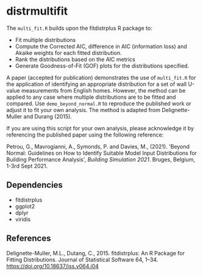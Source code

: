 # distrmultifit

The ```multi_fit.R``` builds upon the fitdistrplus R package to:

- Fit multiple distributions
- Compute the Corrected AIC, difference in AIC (information loss)  and Akaike weights for each fitted distribution.
- Rank the distributions based on the AIC metrics
- Generate Goodness-of-Fit (GOF) plots for the distributions specified.

A paper (accepted for publication) demonstrates the use of ```multi_fit.R``` for the application of identifying an appropriate distribution for a set of wall U-value measurements from English homes. However, the method can be applied to any case where multiple distributions are to be fitted and compared.  Use ```demo_beyond_normal.R``` to reproduce the published work or adjust it to fit your own analysis. The method is adapted from Delignette-Muller and Durang (2015).

If you are using this script for your own analysis, please acknowledge it by referencing the published paper using the following reference:

Petrou, G., Mavrogianni, A., Symonds, P. and Davies, M., (2021). 'Beyond Normal: Guidelines on How to Identify Suitable Model Input Distributions for Building Performance Analysis', *Building Simulation 2021*. Bruges, Belgium, 1-3rd Sept 2021.

## Dependencies

- fitdistrplus 
- ggplot2
- dplyr
- viridis

## References

Delignette-Muller, M.L., Dutang, C., 2015. fitdistrplus: An R Package for Fitting Distributions. Journal of Statistical Software 64, 1–34. https://doi.org/10.18637/jss.v064.i04

